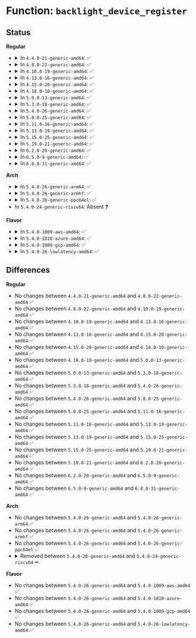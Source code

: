 # Function: <code>backlight_device_register</code>

## Status
<b>Regular</b>
<ul>
<li>
<details>
<summary>In <code>4.4.0-21-generic-amd64</code>: ✅</summary>

```c
struct backlight_device * backlight_device_register(const char * name, struct device * parent, void * devdata, const struct backlight_ops * ops, const struct backlight_properties * props)
```

```json
{
  "name": "backlight_device_register",
  "collision_type": "Unique Global",
  "inline_type": "No",
  "funcs": [
    {
      "addr": 18446744071583479104,
      "name": "backlight_device_register",
      "external": true,
      "loc": "drivers/video/backlight/backlight.c:317",
      "file": "drivers/video/backlight/backlight.c",
      "inline": "seen, unknown",
      "caller_inline": [],
      "caller_func": [
        "drivers/video/backlight/backlight.c:devm_backlight_device_register"
      ]
    }
  ],
  "symbols": [
    {
      "addr": 18446744071583479104,
      "name": "backlight_device_register",
      "section": ".text",
      "bind": "STB_GLOBAL",
      "size": 584
    }
  ]
}
```
</details>
</li>
<li>
<details>
<summary>In <code>4.8.0-22-generic-amd64</code>: ✅</summary>

```c
struct backlight_device * backlight_device_register(const char * name, struct device * parent, void * devdata, const struct backlight_ops * ops, const struct backlight_properties * props)
```

```json
{
  "name": "backlight_device_register",
  "collision_type": "Unique Global",
  "inline_type": "No",
  "funcs": [
    {
      "addr": 18446744071583799440,
      "name": "backlight_device_register",
      "external": true,
      "loc": "drivers/video/backlight/backlight.c:326",
      "file": "drivers/video/backlight/backlight.c",
      "inline": "seen, unknown",
      "caller_inline": [],
      "caller_func": [
        "drivers/video/backlight/backlight.c:devm_backlight_device_register"
      ]
    }
  ],
  "symbols": [
    {
      "addr": 18446744071583799440,
      "name": "backlight_device_register",
      "section": ".text",
      "bind": "STB_GLOBAL",
      "size": 576
    }
  ]
}
```
</details>
</li>
<li>
<details>
<summary>In <code>4.10.0-19-generic-amd64</code>: ✅</summary>

```c
struct backlight_device * backlight_device_register(const char * name, struct device * parent, void * devdata, const struct backlight_ops * ops, const struct backlight_properties * props)
```

```json
{
  "name": "backlight_device_register",
  "collision_type": "Unique Global",
  "inline_type": "No",
  "funcs": [
    {
      "addr": 18446744071583938704,
      "name": "backlight_device_register",
      "external": true,
      "loc": "drivers/video/backlight/backlight.c:326",
      "file": "drivers/video/backlight/backlight.c",
      "inline": "seen, unknown",
      "caller_inline": [],
      "caller_func": [
        "drivers/video/backlight/backlight.c:devm_backlight_device_register"
      ]
    }
  ],
  "symbols": [
    {
      "addr": 18446744071583938704,
      "name": "backlight_device_register",
      "section": ".text",
      "bind": "STB_GLOBAL",
      "size": 570
    }
  ]
}
```
</details>
</li>
<li>
<details>
<summary>In <code>4.13.0-16-generic-amd64</code>: ✅</summary>

```c
struct backlight_device * backlight_device_register(const char * name, struct device * parent, void * devdata, const struct backlight_ops * ops, const struct backlight_properties * props)
```

```json
{
  "name": "backlight_device_register",
  "collision_type": "Unique Global",
  "inline_type": "No",
  "funcs": [
    {
      "addr": 18446744071583986848,
      "name": "backlight_device_register",
      "external": true,
      "loc": "drivers/video/backlight/backlight.c:331",
      "file": "drivers/video/backlight/backlight.c",
      "inline": "seen, unknown",
      "caller_inline": [],
      "caller_func": [
        "drivers/video/backlight/backlight.c:devm_backlight_device_register"
      ]
    }
  ],
  "symbols": [
    {
      "addr": 18446744071583986848,
      "name": "backlight_device_register",
      "section": ".text",
      "bind": "STB_GLOBAL",
      "size": 504
    }
  ]
}
```
</details>
</li>
<li>
<details>
<summary>In <code>4.15.0-20-generic-amd64</code>: ✅</summary>

```c
struct backlight_device * backlight_device_register(const char * name, struct device * parent, void * devdata, const struct backlight_ops * ops, const struct backlight_properties * props)
```

```json
{
  "name": "backlight_device_register",
  "collision_type": "Unique Global",
  "inline_type": "No",
  "funcs": [
    {
      "addr": 18446744071584202656,
      "name": "backlight_device_register",
      "external": true,
      "loc": "drivers/video/backlight/backlight.c:331",
      "file": "drivers/video/backlight/backlight.c",
      "inline": "seen, unknown",
      "caller_inline": [],
      "caller_func": [
        "drivers/video/backlight/backlight.c:devm_backlight_device_register"
      ]
    }
  ],
  "symbols": [
    {
      "addr": 18446744071584202656,
      "name": "backlight_device_register",
      "section": ".text",
      "bind": "STB_GLOBAL",
      "size": 504
    }
  ]
}
```
</details>
</li>
<li>
<details>
<summary>In <code>4.18.0-10-generic-amd64</code>: ✅</summary>

```c
struct backlight_device * backlight_device_register(const char * name, struct device * parent, void * devdata, const struct backlight_ops * ops, const struct backlight_properties * props)
```

```json
{
  "name": "backlight_device_register",
  "collision_type": "Unique Global",
  "inline_type": "No",
  "funcs": [
    {
      "addr": 18446744071584422992,
      "name": "backlight_device_register",
      "external": true,
      "loc": "drivers/video/backlight/backlight.c:331",
      "file": "drivers/video/backlight/backlight.c",
      "inline": "seen, unknown",
      "caller_inline": [],
      "caller_func": [
        "drivers/video/backlight/backlight.c:devm_backlight_device_register"
      ]
    }
  ],
  "symbols": [
    {
      "addr": 18446744071584422992,
      "name": "backlight_device_register",
      "section": ".text",
      "bind": "STB_GLOBAL",
      "size": 521
    }
  ]
}
```
</details>
</li>
<li>
<details>
<summary>In <code>5.0.0-13-generic-amd64</code>: ✅</summary>

```c
struct backlight_device * backlight_device_register(const char * name, struct device * parent, void * devdata, const struct backlight_ops * ops, const struct backlight_properties * props)
```

```json
{
  "name": "backlight_device_register",
  "collision_type": "Unique Global",
  "inline_type": "No",
  "funcs": [
    {
      "addr": 18446744071584519392,
      "name": "backlight_device_register",
      "external": true,
      "loc": "drivers/video/backlight/backlight.c:331",
      "file": "drivers/video/backlight/backlight.c",
      "inline": "seen, unknown",
      "caller_inline": [],
      "caller_func": [
        "drivers/video/backlight/backlight.c:devm_backlight_device_register"
      ]
    }
  ],
  "symbols": [
    {
      "addr": 18446744071584519392,
      "name": "backlight_device_register",
      "section": ".text",
      "bind": "STB_GLOBAL",
      "size": 519
    }
  ]
}
```
</details>
</li>
<li>
<details>
<summary>In <code>5.3.0-18-generic-amd64</code>: ✅</summary>

```c
struct backlight_device * backlight_device_register(const char * name, struct device * parent, void * devdata, const struct backlight_ops * ops, const struct backlight_properties * props)
```

```json
{
  "name": "backlight_device_register",
  "collision_type": "Unique Global",
  "inline_type": "No",
  "funcs": [
    {
      "addr": 18446744071584718192,
      "name": "backlight_device_register",
      "external": true,
      "loc": "drivers/video/backlight/backlight.c:332",
      "file": "drivers/video/backlight/backlight.c",
      "inline": "seen, unknown",
      "caller_inline": [],
      "caller_func": [
        "drivers/video/backlight/backlight.c:devm_backlight_device_register"
      ]
    }
  ],
  "symbols": [
    {
      "addr": 18446744071584718192,
      "name": "backlight_device_register",
      "section": ".text",
      "bind": "STB_GLOBAL",
      "size": 539
    }
  ]
}
```
</details>
</li>
<li>
<details>
<summary>In <code>5.4.0-26-generic-amd64</code>: ✅</summary>

```c
struct backlight_device * backlight_device_register(const char * name, struct device * parent, void * devdata, const struct backlight_ops * ops, const struct backlight_properties * props)
```

```json
{
  "name": "backlight_device_register",
  "collision_type": "Unique Global",
  "inline_type": "No",
  "funcs": [
    {
      "addr": 18446744071584854384,
      "name": "backlight_device_register",
      "external": true,
      "loc": "drivers/video/backlight/backlight.c:351",
      "file": "drivers/video/backlight/backlight.c",
      "inline": "seen, unknown",
      "caller_inline": [],
      "caller_func": [
        "drivers/video/backlight/backlight.c:devm_backlight_device_register"
      ]
    }
  ],
  "symbols": [
    {
      "addr": 18446744071584854384,
      "name": "backlight_device_register",
      "section": ".text",
      "bind": "STB_GLOBAL",
      "size": 554
    }
  ]
}
```
</details>
</li>
<li>
<details>
<summary>In <code>5.8.0-25-generic-amd64</code>: ✅</summary>

```c
struct backlight_device * backlight_device_register(const char * name, struct device * parent, void * devdata, const struct backlight_ops * ops, const struct backlight_properties * props)
```

```json
{
  "name": "backlight_device_register",
  "collision_type": "Unique Global",
  "inline_type": "No",
  "funcs": [
    {
      "addr": 18446744071585550384,
      "name": "backlight_device_register",
      "external": true,
      "loc": "drivers/video/backlight/backlight.c:351",
      "file": "drivers/video/backlight/backlight.c",
      "inline": "seen, unknown",
      "caller_inline": [],
      "caller_func": [
        "drivers/video/backlight/backlight.c:devm_backlight_device_register"
      ]
    }
  ],
  "symbols": [
    {
      "addr": 18446744071585550384,
      "name": "backlight_device_register",
      "section": ".text",
      "bind": "STB_GLOBAL",
      "size": 554
    }
  ]
}
```
</details>
</li>
<li>
<details>
<summary>In <code>5.11.0-16-generic-amd64</code>: ✅</summary>

```c
struct backlight_device * backlight_device_register(const char * name, struct device * parent, void * devdata, const struct backlight_ops * ops, const struct backlight_properties * props)
```

```json
{
  "name": "backlight_device_register",
  "collision_type": "Unique Global",
  "inline_type": "No",
  "funcs": [
    {
      "addr": 18446744071585684672,
      "name": "backlight_device_register",
      "external": true,
      "loc": "drivers/video/backlight/backlight.c:393",
      "file": "drivers/video/backlight/backlight.c",
      "inline": "seen, unknown",
      "caller_inline": [],
      "caller_func": [
        "drivers/video/backlight/backlight.c:devm_backlight_device_register"
      ]
    }
  ],
  "symbols": [
    {
      "addr": 18446744071585684672,
      "name": "backlight_device_register",
      "section": ".text",
      "bind": "STB_GLOBAL",
      "size": 554
    }
  ]
}
```
</details>
</li>
<li>
<details>
<summary>In <code>5.13.0-19-generic-amd64</code>: ✅</summary>

```c
struct backlight_device * backlight_device_register(const char * name, struct device * parent, void * devdata, const struct backlight_ops * ops, const struct backlight_properties * props)
```

```json
{
  "name": "backlight_device_register",
  "collision_type": "Unique Global",
  "inline_type": "No",
  "funcs": [
    {
      "addr": 18446744071585565376,
      "name": "backlight_device_register",
      "external": true,
      "loc": "drivers/video/backlight/backlight.c:393",
      "file": "drivers/video/backlight/backlight.c",
      "inline": "seen, unknown",
      "caller_inline": [],
      "caller_func": [
        "drivers/video/backlight/backlight.c:devm_backlight_device_register"
      ]
    }
  ],
  "symbols": [
    {
      "addr": 18446744071585565376,
      "name": "backlight_device_register",
      "section": ".text",
      "bind": "STB_GLOBAL",
      "size": 554
    }
  ]
}
```
</details>
</li>
<li>
<details>
<summary>In <code>5.15.0-25-generic-amd64</code>: ✅</summary>

```c
struct backlight_device * backlight_device_register(const char * name, struct device * parent, void * devdata, const struct backlight_ops * ops, const struct backlight_properties * props)
```

```json
{
  "name": "backlight_device_register",
  "collision_type": "Unique Global",
  "inline_type": "No",
  "funcs": [
    {
      "addr": 18446744071586037216,
      "name": "backlight_device_register",
      "external": true,
      "loc": "drivers/video/backlight/backlight.c:393",
      "file": "drivers/video/backlight/backlight.c",
      "inline": "seen, unknown",
      "caller_inline": [],
      "caller_func": [
        "drivers/video/backlight/backlight.c:devm_backlight_device_register"
      ]
    }
  ],
  "symbols": [
    {
      "addr": 18446744071586037216,
      "name": "backlight_device_register",
      "section": ".text",
      "bind": "STB_GLOBAL",
      "size": 554
    }
  ]
}
```
</details>
</li>
<li>
<details>
<summary>In <code>5.19.0-21-generic-amd64</code>: ✅</summary>

```c
struct backlight_device * backlight_device_register(const char * name, struct device * parent, void * devdata, const struct backlight_ops * ops, const struct backlight_properties * props)
```

```json
{
  "name": "backlight_device_register",
  "collision_type": "Unique Global",
  "inline_type": "No",
  "funcs": [
    {
      "addr": 18446744071587257104,
      "name": "backlight_device_register",
      "external": true,
      "loc": "drivers/video/backlight/backlight.c:405",
      "file": "drivers/video/backlight/backlight.c",
      "inline": "seen, unknown",
      "caller_inline": [],
      "caller_func": [
        "drivers/video/backlight/backlight.c:devm_backlight_device_register"
      ]
    }
  ],
  "symbols": [
    {
      "addr": 18446744071587257104,
      "name": "backlight_device_register",
      "section": ".text",
      "bind": "STB_GLOBAL",
      "size": 552
    }
  ]
}
```
</details>
</li>
<li>
<details>
<summary>In <code>6.2.0-20-generic-amd64</code>: ✅</summary>

```c
struct backlight_device * backlight_device_register(const char * name, struct device * parent, void * devdata, const struct backlight_ops * ops, const struct backlight_properties * props)
```

```json
{
  "name": "backlight_device_register",
  "collision_type": "Unique Global",
  "inline_type": "No",
  "funcs": [
    {
      "addr": 18446744071588496656,
      "name": "backlight_device_register",
      "external": true,
      "loc": "drivers/video/backlight/backlight.c:405",
      "file": "drivers/video/backlight/backlight.c",
      "inline": "seen, unknown",
      "caller_inline": [],
      "caller_func": [
        "drivers/video/backlight/backlight.c:devm_backlight_device_register"
      ]
    }
  ],
  "symbols": [
    {
      "addr": 18446744071588496656,
      "name": "backlight_device_register",
      "section": ".text",
      "bind": "STB_GLOBAL",
      "size": 552
    }
  ]
}
```
</details>
</li>
<li>
<details>
<summary>In <code>6.5.0-9-generic-amd64</code>: ✅</summary>

```c
struct backlight_device * backlight_device_register(const char * name, struct device * parent, void * devdata, const struct backlight_ops * ops, const struct backlight_properties * props)
```

```json
{
  "name": "backlight_device_register",
  "collision_type": "Unique Global",
  "inline_type": "No",
  "funcs": [
    {
      "addr": 18446744071588776400,
      "name": "backlight_device_register",
      "external": true,
      "loc": "drivers/video/backlight/backlight.c:405",
      "file": "drivers/video/backlight/backlight.c",
      "inline": "seen, unknown",
      "caller_inline": [],
      "caller_func": [
        "drivers/video/backlight/backlight.c:devm_backlight_device_register"
      ]
    }
  ],
  "symbols": [
    {
      "addr": 18446744071588776400,
      "name": "backlight_device_register",
      "section": ".text",
      "bind": "STB_GLOBAL",
      "size": 552
    }
  ]
}
```
</details>
</li>
<li>
<details>
<summary>In <code>6.8.0-31-generic-amd64</code>: ✅</summary>

```c
struct backlight_device * backlight_device_register(const char * name, struct device * parent, void * devdata, const struct backlight_ops * ops, const struct backlight_properties * props)
```

```json
{
  "name": "backlight_device_register",
  "collision_type": "Unique Global",
  "inline_type": "No",
  "funcs": [
    {
      "addr": 18446744071589079744,
      "name": "backlight_device_register",
      "external": true,
      "loc": "drivers/video/backlight/backlight.c:405",
      "file": "drivers/video/backlight/backlight.c",
      "inline": "seen, unknown",
      "caller_inline": [],
      "caller_func": [
        "drivers/video/backlight/backlight.c:devm_backlight_device_register"
      ]
    }
  ],
  "symbols": [
    {
      "addr": 18446744071589079744,
      "name": "backlight_device_register",
      "section": ".text",
      "bind": "STB_GLOBAL",
      "size": 599
    }
  ]
}
```
</details>
</li>
</ul>
<b>Arch</b>
<ul>
<li>
<details>
<summary>In <code>5.4.0-26-generic-arm64</code>: ✅</summary>

```c
struct backlight_device * backlight_device_register(const char * name, struct device * parent, void * devdata, const struct backlight_ops * ops, const struct backlight_properties * props)
```

```json
{
  "name": "backlight_device_register",
  "collision_type": "Unique Global",
  "inline_type": "No",
  "funcs": [
    {
      "addr": 18446603336497240136,
      "name": "backlight_device_register",
      "external": true,
      "loc": "drivers/video/backlight/backlight.c:351",
      "file": "drivers/video/backlight/backlight.c",
      "inline": "seen, unknown",
      "caller_inline": [],
      "caller_func": [
        "drivers/video/backlight/backlight.c:devm_backlight_device_register",
        "drivers/video/fbdev/mx3fb.c:mx3fb_probe"
      ]
    }
  ],
  "symbols": [
    {
      "addr": 18446603336497240136,
      "name": "backlight_device_register",
      "section": ".text",
      "bind": "STB_GLOBAL",
      "size": 540
    }
  ]
}
```
</details>
</li>
<li>
<details>
<summary>In <code>5.4.0-26-generic-armhf</code>: ✅</summary>

```c
struct backlight_device * backlight_device_register(const char * name, struct device * parent, void * devdata, const struct backlight_ops * ops, const struct backlight_properties * props)
```

```json
{
  "name": "backlight_device_register",
  "collision_type": "Unique Global",
  "inline_type": "No",
  "funcs": [
    {
      "addr": 3230425836,
      "name": "backlight_device_register",
      "external": true,
      "loc": "drivers/video/backlight/backlight.c:351",
      "file": "drivers/video/backlight/backlight.c",
      "inline": "seen, unknown",
      "caller_inline": [],
      "caller_func": [
        "drivers/video/backlight/backlight.c:devm_backlight_device_register",
        "drivers/video/fbdev/mx3fb.c:mx3fb_probe"
      ]
    }
  ],
  "symbols": [
    {
      "addr": 3230425836,
      "name": "backlight_device_register",
      "section": ".text",
      "bind": "STB_GLOBAL",
      "size": 544
    }
  ]
}
```
</details>
</li>
<li>
<details>
<summary>In <code>5.4.0-26-generic-ppc64el</code>: ✅</summary>

```c
struct backlight_device * backlight_device_register(const char * name, struct device * parent, void * devdata, const struct backlight_ops * ops, const struct backlight_properties * props)
```

```json
{
  "name": "backlight_device_register",
  "collision_type": "Unique Global",
  "inline_type": "No",
  "funcs": [
    {
      "addr": 13835058055291216848,
      "name": "backlight_device_register",
      "external": true,
      "loc": "drivers/video/backlight/backlight.c:351",
      "file": "drivers/video/backlight/backlight.c",
      "inline": "seen, unknown",
      "caller_inline": [],
      "caller_func": [
        "drivers/video/backlight/backlight.c:devm_backlight_device_register"
      ]
    }
  ],
  "symbols": [
    {
      "addr": 13835058055291216848,
      "name": "backlight_device_register",
      "section": ".text",
      "bind": "STB_GLOBAL",
      "size": 820
    }
  ]
}
```
</details>
</li>
<li>
In <code>5.4.0-24-generic-riscv64</code>: Absent ❓
</li>
</ul>
<b>Flavor</b>
<ul>
<li>
<details>
<summary>In <code>5.4.0-1009-aws-amd64</code>: ✅</summary>

```c
struct backlight_device * backlight_device_register(const char * name, struct device * parent, void * devdata, const struct backlight_ops * ops, const struct backlight_properties * props)
```

```json
{
  "name": "backlight_device_register",
  "collision_type": "Unique Global",
  "inline_type": "No",
  "funcs": [
    {
      "addr": 18446744071584805568,
      "name": "backlight_device_register",
      "external": true,
      "loc": "drivers/video/backlight/backlight.c:351",
      "file": "drivers/video/backlight/backlight.c",
      "inline": "seen, unknown",
      "caller_inline": [],
      "caller_func": [
        "drivers/video/backlight/backlight.c:devm_backlight_device_register"
      ]
    }
  ],
  "symbols": [
    {
      "addr": 18446744071584805568,
      "name": "backlight_device_register",
      "section": ".text",
      "bind": "STB_GLOBAL",
      "size": 554
    }
  ]
}
```
</details>
</li>
<li>
<details>
<summary>In <code>5.4.0-1010-azure-amd64</code>: ✅</summary>

```c
struct backlight_device * backlight_device_register(const char * name, struct device * parent, void * devdata, const struct backlight_ops * ops, const struct backlight_properties * props)
```

```json
{
  "name": "backlight_device_register",
  "collision_type": "Unique Global",
  "inline_type": "No",
  "funcs": [
    {
      "addr": 18446744071584736336,
      "name": "backlight_device_register",
      "external": true,
      "loc": "drivers/video/backlight/backlight.c:351",
      "file": "drivers/video/backlight/backlight.c",
      "inline": "seen, unknown",
      "caller_inline": [],
      "caller_func": [
        "drivers/video/backlight/backlight.c:devm_backlight_device_register"
      ]
    }
  ],
  "symbols": [
    {
      "addr": 18446744071584736336,
      "name": "backlight_device_register",
      "section": ".text",
      "bind": "STB_GLOBAL",
      "size": 554
    }
  ]
}
```
</details>
</li>
<li>
<details>
<summary>In <code>5.4.0-1009-gcp-amd64</code>: ✅</summary>

```c
struct backlight_device * backlight_device_register(const char * name, struct device * parent, void * devdata, const struct backlight_ops * ops, const struct backlight_properties * props)
```

```json
{
  "name": "backlight_device_register",
  "collision_type": "Unique Global",
  "inline_type": "No",
  "funcs": [
    {
      "addr": 18446744071584806992,
      "name": "backlight_device_register",
      "external": true,
      "loc": "drivers/video/backlight/backlight.c:351",
      "file": "drivers/video/backlight/backlight.c",
      "inline": "seen, unknown",
      "caller_inline": [],
      "caller_func": [
        "drivers/video/backlight/backlight.c:devm_backlight_device_register"
      ]
    }
  ],
  "symbols": [
    {
      "addr": 18446744071584806992,
      "name": "backlight_device_register",
      "section": ".text",
      "bind": "STB_GLOBAL",
      "size": 554
    }
  ]
}
```
</details>
</li>
<li>
<details>
<summary>In <code>5.4.0-26-lowlatency-amd64</code>: ✅</summary>

```c
struct backlight_device * backlight_device_register(const char * name, struct device * parent, void * devdata, const struct backlight_ops * ops, const struct backlight_properties * props)
```

```json
{
  "name": "backlight_device_register",
  "collision_type": "Unique Global",
  "inline_type": "No",
  "funcs": [
    {
      "addr": 18446744071584912064,
      "name": "backlight_device_register",
      "external": true,
      "loc": "drivers/video/backlight/backlight.c:351",
      "file": "drivers/video/backlight/backlight.c",
      "inline": "seen, unknown",
      "caller_inline": [],
      "caller_func": [
        "drivers/video/backlight/backlight.c:devm_backlight_device_register"
      ]
    }
  ],
  "symbols": [
    {
      "addr": 18446744071584912064,
      "name": "backlight_device_register",
      "section": ".text",
      "bind": "STB_GLOBAL",
      "size": 554
    }
  ]
}
```
</details>
</li>
</ul>

## Differences
<b>Regular</b>
<ul>
<li>
No changes between <code>4.4.0-21-generic-amd64</code> and <code>4.8.0-22-generic-amd64</code> ✅
</li>
<li>
No changes between <code>4.8.0-22-generic-amd64</code> and <code>4.10.0-19-generic-amd64</code> ✅
</li>
<li>
No changes between <code>4.10.0-19-generic-amd64</code> and <code>4.13.0-16-generic-amd64</code> ✅
</li>
<li>
No changes between <code>4.13.0-16-generic-amd64</code> and <code>4.15.0-20-generic-amd64</code> ✅
</li>
<li>
No changes between <code>4.15.0-20-generic-amd64</code> and <code>4.18.0-10-generic-amd64</code> ✅
</li>
<li>
No changes between <code>4.18.0-10-generic-amd64</code> and <code>5.0.0-13-generic-amd64</code> ✅
</li>
<li>
No changes between <code>5.0.0-13-generic-amd64</code> and <code>5.3.0-18-generic-amd64</code> ✅
</li>
<li>
No changes between <code>5.3.0-18-generic-amd64</code> and <code>5.4.0-26-generic-amd64</code> ✅
</li>
<li>
No changes between <code>5.4.0-26-generic-amd64</code> and <code>5.8.0-25-generic-amd64</code> ✅
</li>
<li>
No changes between <code>5.8.0-25-generic-amd64</code> and <code>5.11.0-16-generic-amd64</code> ✅
</li>
<li>
No changes between <code>5.11.0-16-generic-amd64</code> and <code>5.13.0-19-generic-amd64</code> ✅
</li>
<li>
No changes between <code>5.13.0-19-generic-amd64</code> and <code>5.15.0-25-generic-amd64</code> ✅
</li>
<li>
No changes between <code>5.15.0-25-generic-amd64</code> and <code>5.19.0-21-generic-amd64</code> ✅
</li>
<li>
No changes between <code>5.19.0-21-generic-amd64</code> and <code>6.2.0-20-generic-amd64</code> ✅
</li>
<li>
No changes between <code>6.2.0-20-generic-amd64</code> and <code>6.5.0-9-generic-amd64</code> ✅
</li>
<li>
No changes between <code>6.5.0-9-generic-amd64</code> and <code>6.8.0-31-generic-amd64</code> ✅
</li>
</ul>
<b>Arch</b>
<ul>
<li>
No changes between <code>5.4.0-26-generic-amd64</code> and <code>5.4.0-26-generic-arm64</code> ✅
</li>
<li>
No changes between <code>5.4.0-26-generic-amd64</code> and <code>5.4.0-26-generic-armhf</code> ✅
</li>
<li>
No changes between <code>5.4.0-26-generic-amd64</code> and <code>5.4.0-26-generic-ppc64el</code> ✅
</li>
<li>
<details>
<summary>Removed between <code>5.4.0-26-generic-amd64</code> and <code>5.4.0-24-generic-riscv64</code> ➖</summary>

```c
struct backlight_device * backlight_device_register(const char * name, struct device * parent, void * devdata, const struct backlight_ops * ops, const struct backlight_properties * props)
```
</details>
</li>
</ul>
<b>Flavor</b>
<ul>
<li>
No changes between <code>5.4.0-26-generic-amd64</code> and <code>5.4.0-1009-aws-amd64</code> ✅
</li>
<li>
No changes between <code>5.4.0-26-generic-amd64</code> and <code>5.4.0-1010-azure-amd64</code> ✅
</li>
<li>
No changes between <code>5.4.0-26-generic-amd64</code> and <code>5.4.0-1009-gcp-amd64</code> ✅
</li>
<li>
No changes between <code>5.4.0-26-generic-amd64</code> and <code>5.4.0-26-lowlatency-amd64</code> ✅
</li>
</ul>
